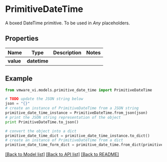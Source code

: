 # PrimitiveDateTime

A boxed DateTime primitive. To be used in *Any* placeholders. 

## Properties
Name | Type | Description | Notes
------------ | ------------- | ------------- | -------------
**value** | **datetime** |  | 

## Example

```python
from vmware_vi.models.primitive_date_time import PrimitiveDateTime

# TODO update the JSON string below
json = "{}"
# create an instance of PrimitiveDateTime from a JSON string
primitive_date_time_instance = PrimitiveDateTime.from_json(json)
# print the JSON string representation of the object
print PrimitiveDateTime.to_json()

# convert the object into a dict
primitive_date_time_dict = primitive_date_time_instance.to_dict()
# create an instance of PrimitiveDateTime from a dict
primitive_date_time_form_dict = primitive_date_time.from_dict(primitive_date_time_dict)
```
[[Back to Model list]](../README.md#documentation-for-models) [[Back to API list]](../README.md#documentation-for-api-endpoints) [[Back to README]](../README.md)


